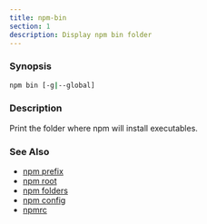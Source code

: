 ```yaml
---
title: npm-bin
section: 1
description: Display npm bin folder
---
```


### Synopsis
```bash
npm bin [-g|--global]
```

### Description

Print the folder where npm will install executables.

### See Also

* [npm prefix](/cli-commands/npm-prefix)
* [npm root](/cli-commands/npm-root)
* [npm folders](/configuring-npm/folders)
* [npm config](/cli-commands/npm-config)
* [npmrc](/configuring-npm/npmrc)
